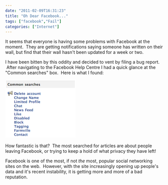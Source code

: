 ```yaml
---
date: "2011-02-09T16:31:23"
title: "Oh Dear Facebook..."
tags: ["facebook","Fail"]
categories: ["Internet"]
---
```


It seems that everyone is having some problems with Facebook at the moment.  They are getting notifications saying someone has written on their wall, but find that their wall hasn't been updated for a week or two.

I have been bitten by this oddity and decided to vent by filing a bug report.  After navigating to the Facebook Help Centre I had a quick glance at the "Common searches" box.  Here is what I found:

![alt text](Screen-shot-2011-02-03-at-06.55.27.png "Common searches")

How fantastic is that?  The most searched for articles are about people leaving Facebook, or trying to keep a hold of what privacy they have left!

Facebook is one of the most, if not _the_ most, popular social networking sites on the web.  However, with the site increasingly opening up people's data and it's recent instability, it is getting more and more of a bad reputation.
